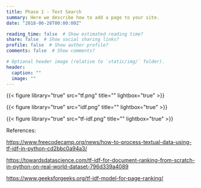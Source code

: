 ```yaml
---
title: Phase 1 - Text Search
summary: Here we describe how to add a page to your site.
date: "2018-06-28T00:00:00Z"

reading_time: false  # Show estimated reading time?
share: false  # Show social sharing links?
profile: false  # Show author profile?
comments: false  # Show comments?

# Optional header image (relative to `static/img/` folder).
header:
  caption: ""
  image: ""
---
```






{{< figure library="true" src="tf.png" title="" lightbox="true" >}}

{{< figure library="true" src="idf.png" title="" lightbox="true" >}}

{{< figure library="true" src="tf-idf.png" title="" lightbox="true" >}}

References:

https://www.freecodecamp.org/news/how-to-process-textual-data-using-tf-idf-in-python-cd2bbc0a94a3/

https://towardsdatascience.com/tf-idf-for-document-ranking-from-scratch-in-python-on-real-world-dataset-796d339a4089

https://www.geeksforgeeks.org/tf-idf-model-for-page-ranking/
